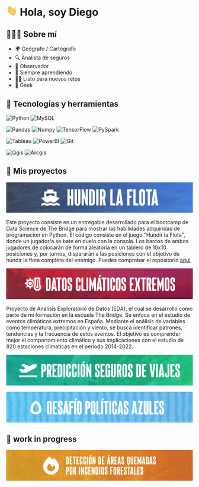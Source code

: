 # <img  src="https://raw.githubusercontent.com/ABSphreak/ABSphreak/master/gifs/Hi.gif" width="30px"> Hola, soy Diego

## 🧔🏻‍♂️ Sobre mí

- 🌍 Geógrafo / Cartógrafo
- 🔍 Analista de seguros
- 👀 Observador
- 📝 Siempre aprendiendo
- 💪🏼 Listo para nuevos retos
- 👾 Geek

## 🔧 Tecnologías y herramientas

![Python](https://img.shields.io/badge/python-3670A0?style=for-the-badge&logo=python&logoColor=ffdd54)
![MySQL](https://img.shields.io/badge/mysql-4479A1?style=for-the-badge&logo=mysql&logoColor=fff)

![Pandas](https://img.shields.io/badge/pandas-150458?style=for-the-badge&logo=pandas&logoColor=fff)
![Numpy](https://img.shields.io/badge/numpy-013243?style=for-the-badge&logo=numpy&logoColor=fff)
![TensorFlow](https://img.shields.io/badge/tensorflow-FF6F00?style=for-the-badge&logo=tensorflow&logoColor=fff)
![PySpark](https://img.shields.io/badge/PySpark-E25A1C?style=for-the-badge&logo=apachespark&logoColor=fff)

![Tableau](https://img.shields.io/badge/tableau-E97627?style=for-the-badge&logo=tableau&logoColor=fff)
![PowerBI](https://img.shields.io/badge/powerbi-F2C811?style=for-the-badge&logo=powerbi&logoColor=000)
![Git](https://img.shields.io/badge/git-%23F05033.svg?style=for-the-badge&logo=git&logoColor=fff)

![Qgis](https://img.shields.io/badge/qgis-589632?style=for-the-badge&logo=qgis&logoColor=fff)
![Arcgis](https://img.shields.io/badge/arcgis-2C7AC3?style=for-the-badge&logo=arcgis&logoColor=fff)


## 💼 Mis proyectos

![Hundir la flota](./Imagenes/hundir.jpg)

Este proyecto consiste en un entregable desarrollado para el bootcamp de Data Science de The Bridge para mostrar las habilidades adquiridas de programación en Python. El código consiste en el juego "Hundir la Flota", donde un jugador/a se bate en duelo con la consola. Los barcos de ambos jugadores de colocarán de forma aleatoria en un tablero de 10x10 posiciones y, por turnos, dispararán a las posiciones con el objetivo de hundir la flota completa del enemigo. Puedes comprobar el repositorio [aqui](https://github.com/dmtor/Hundir-la-Flota). 


![Cambios climáticos extremos](./Imagenes/datos-climaticos.jpg)

Proyecto de Análisis Exploratorio de Datos (EDA), el cual se desarrolló como parte de mi formación en la escuela The Bridge. Se enfoca en el estudio de eventos climáticos extremos en España. Mediante el análisis de variables como temperatura, precipitación y viento, se busca identificar patrones, tendencias y la frecuencia de estos eventos. El objetivo es comprender mejor el comportamiento climático y sus implicaciones con el estudio de 820 estaciones clímaticas en el periodo 2014-2022.

![Prediccion seguros](./Imagenes/prediccion-seguros.jpg)

![Politicas_azules](./Imagenes/politicasazules.jpg)

## 🚧 work in progress

![Quemadas](./Imagenes/quemadas.jpg)


